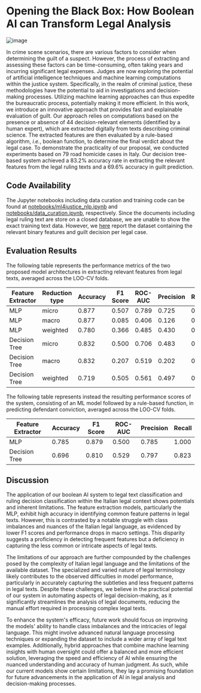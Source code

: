 # Opening the Black Box: How Boolean AI can Transform Legal Analysis

![image](https://github.com/ribesstefano/ml4justice-feature-predictor/assets/17163014/c611065a-4a3b-466c-a12f-dec2fd8a1508)

In crime scene scenarios, there are various factors to consider when determining the guilt of a suspect. However, the process of extracting and assessing these factors can be time-consuming, often taking years and incurring significant legal expenses. Judges are now exploring the potential of artificial intelligence techniques and machine learning computations within the justice system. Specifically, in the realm of criminal justice, these methodologies have the potential to aid in investigations and decision-making processes. Utilizing machine learning approaches can thus expedite the bureaucratic process, potentially making it more efficient.
In this work, we introduce an innovative approach that provides fast and explainable evaluation of guilt. Our approach relies on computations based on the presence or absence of 44 decision-relevant elements (identified by a human expert), which are extracted digitally from texts describing criminal science. The extracted features are then evaluated by a rule-based algorithm, _i.e._, boolean function, to determine the final verdict about the legal case. To demonstrate the practicality of our proposal, we conducted experiments based on 79 road homicide cases in Italy. Our decision tree-based system achieved a 83.2% accuracy rate in extracting the relevant features from the legal ruling texts and a 69.6% accuracy in guilt prediction.

## Code Availability

The Jupyter notebooks including data curation and training code can be found at [notebooks/ml4justice_nlp.ipynb](notebooks/ml4justice_nlp.ipynb) and [notebooks/data_curation.ipynb](notebooks/data_curation.ipynb), respectively. Since the documents including legal ruling text are store on a closed database, we are unable to show the exact training text data. However, we [here](data/raw/dataset-only-omicidiostradale_02.01.2024.csv) report the dataset containing the relevant binary features and guilt decision per legal case.

## Evaluation Results

The following table represents the performance metrics of the two proposed model architectures in extracting relevant features from legal texts, averaged across the LOO-CV folds.

| Feature Extractor | Reduction type | Accuracy | F1 Score | ROC-AUC | Precision | Recall |
|-------------------|----------------|----------|----------|---------|-----------|--------|
| MLP               | micro          | 0.877    | 0.507    | 0.789   | 0.725     | 0.390  |
| MLP               | macro          | 0.877    | 0.085    | 0.406   | 0.126     | 0.086  |
| MLP               | weighted       | 0.780    | 0.366    | 0.485   | 0.430     | 0.390  |
| Decision Tree     | micro          | 0.832    | 0.500    | 0.706   | 0.483     | 0.520  |
| Decision Tree     | macro          | 0.832    | 0.207    | 0.519   | 0.202     | 0.216  |
| Decision Tree     | weighted       | 0.719    | 0.505    | 0.561   | 0.497     | 0.520  |

The following table represents instead the resulting performance scores of the system, consisting of an ML model followed by a rule-based function, in predicting defendant conviction, averaged across the LOO-CV folds.

| Feature Extractor | Accuracy | F1 Score | ROC-AUC | Precision | Recall |
|-------------------|----------|----------|---------|-----------|--------|
| MLP               | 0.785    | 0.879    | 0.500   | 0.785     | 1.000  |
| Decision Tree     | 0.696    | 0.810    | 0.529   | 0.797     | 0.823  |

## Discussion

The application of our boolean AI system to legal text classification and ruling decision classification within the Italian legal context shows potentials and inherent limitations. The feature extraction models, particularly the MLP, exhibit high accuracy in identifying common feature patterns in legal texts. However, this is contrasted by a notable struggle with class imbalances and nuances of the Italian legal language, as evidenced by lower F1 scores and performance drops in macro settings. This disparity suggests a proficiency in detecting frequent features but a deficiency in capturing the less common or intricate aspects of legal texts.

The limitations of our approach are further compounded by the challenges posed by the complexity of Italian legal language and the limitations of the available dataset. The specialized and varied nature of legal terminology likely contributes to the observed difficulties in model performance, particularly in accurately capturing the subtleties and less frequent patterns in legal texts. Despite these challenges, we believe in the practical potential of our system in automating aspects of legal decision-making, as it significantly streamlines the analysis of legal documents, reducing the manual effort required in processing complex legal texts.

To enhance the system's efficacy, future work should focus on improving the models' ability to handle class imbalances and the intricacies of legal language. This might involve advanced natural language processing techniques or expanding the dataset to include a wider array of legal text examples. Additionally, hybrid approaches that combine machine learning insights with human oversight could offer a balanced and more efficient solution, leveraging the speed and efficiency of AI while ensuring the nuanced understanding and accuracy of human judgment. As such, while our current models show certain limitations, they lay a promising foundation for future advancements in the application of AI in legal analysis and decision-making processes.
